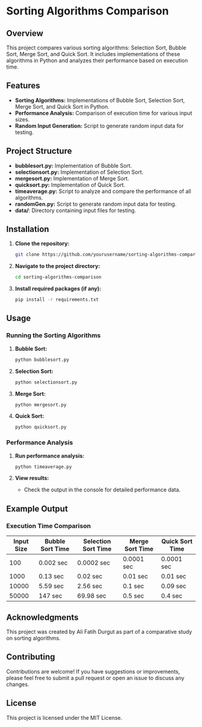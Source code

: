 # Sorting Algorithms Comparison

## Overview

This project compares various sorting algorithms: Selection Sort, Bubble Sort, Merge Sort, and Quick Sort. It includes implementations of these algorithms in Python and analyzes their performance based on execution time.

## Features

- **Sorting Algorithms:** Implementations of Bubble Sort, Selection Sort, Merge Sort, and Quick Sort in Python.
- **Performance Analysis:** Comparison of execution time for various input sizes.
- **Random Input Generation:** Script to generate random input data for testing.

## Project Structure

- **bubblesort.py:** Implementation of Bubble Sort.
- **selectionsort.py:** Implementation of Selection Sort.
- **mergesort.py:** Implementation of Merge Sort.
- **quicksort.py:** Implementation of Quick Sort.
- **timeaverage.py:** Script to analyze and compare the performance of all algorithms.
- **randomGen.py:** Script to generate random input data for testing.
- **data/**: Directory containing input files for testing.

## Installation

1. **Clone the repository:**
    ```sh
    git clone https://github.com/yourusername/sorting-algorithms-comparison.git
    ```
2. **Navigate to the project directory:**
    ```sh
    cd sorting-algorithms-comparison
    ```
3. **Install required packages (if any):**
    ```sh
    pip install -r requirements.txt
    ```

## Usage

### Running the Sorting Algorithms

1. **Bubble Sort:**
    ```sh
    python bubblesort.py
    ```

2. **Selection Sort:**
    ```sh
    python selectionsort.py
    ```

3. **Merge Sort:**
    ```sh
    python mergesort.py
    ```

4. **Quick Sort:**
    ```sh
    python quicksort.py
    ```

### Performance Analysis

1. **Run performance analysis:**
    ```sh
    python timeaverage.py
    ```

2. **View results:**
    - Check the output in the console for detailed performance data.

## Example Output

### Execution Time Comparison

| Input Size | Bubble Sort Time | Selection Sort Time | Merge Sort Time | Quick Sort Time |
|------------|------------------|---------------------|-----------------|-----------------|
| 100        | 0.002 sec        | 0.0002 sec          | 0.0001 sec      | 0.0001 sec      |
| 1000       | 0.13 sec         | 0.02 sec            | 0.01 sec        | 0.01 sec        |
| 10000      | 5.59 sec         | 2.56 sec            | 0.1 sec         | 0.09 sec        |
| 50000      | 147 sec          | 69.98 sec           | 0.5 sec         | 0.4 sec         |

## Acknowledgments

This project was created by Ali Fatih Durgut as part of a comparative study on sorting algorithms.

## Contributing

Contributions are welcome! If you have suggestions or improvements, please feel free to submit a pull request or open an issue to discuss any changes.

## License

This project is licensed under the MIT License.
